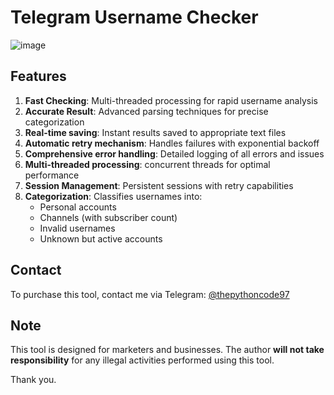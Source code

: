 # Telegram Username Checker

![image]()

## Features

1. **Fast Checking**: Multi-threaded processing for rapid username analysis
2. **Accurate Result**: Advanced parsing techniques for precise categorization
3. **Real-time saving**: Instant results saved to appropriate text files
4. **Automatic retry mechanism**: Handles failures with exponential backoff
5. **Comprehensive error handling**: Detailed logging of all errors and issues
6. **Multi-threaded processing**: concurrent threads for optimal performance
7. **Session Management**: Persistent sessions with retry capabilities
8. **Categorization**: Classifies usernames into:
   - Personal accounts
   - Channels (with subscriber count)
   - Invalid usernames
   - Unknown but active accounts


## Contact
To purchase this tool, contact me via Telegram: [@thepythoncode97](https://t.me/thepythoncode97)

## Note
This tool is designed for marketers and businesses. The author **will not take responsibility** for any illegal activities performed using this tool.

Thank you.
